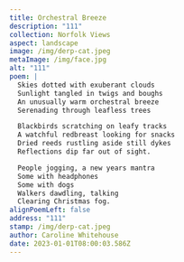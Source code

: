 ```yaml
---
title: Orchestral Breeze
description: "111"
collection: Norfolk Views
aspect: landscape
image: /img/derp-cat.jpeg
metaImage: /img/face.jpg
alt: "111"
poem: |
  Skies dotted with exuberant clouds
  Sunlight tangled in twigs and boughs
  An unusually warm orchestral breeze
  Serenading through leafless trees

  Blackbirds scratching on leafy tracks
  A watchful redbreast looking for snacks
  Dried reeds rustling aside still dykes 
  Reflections dip far out of sight.

  People jogging, a new years mantra
  Some with headphones 
  Some with dogs
  Walkers dawdling, talking
  Clearing Christmas fog.
alignPoemLeft: false
address: "111"
stamp: /img/derp-cat.jpeg
author: Caroline Whitehouse
date: 2023-01-01T08:00:03.586Z
---
```

